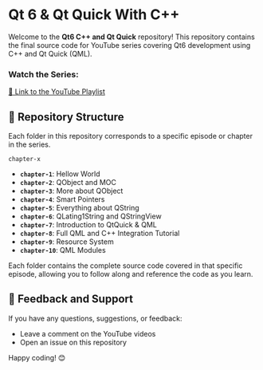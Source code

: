 # Qt 6 & Qt Quick With C++

Welcome to the **Qt6 C++ and Qt Quick** repository! This repository contains the final source code for YouTube series covering Qt6 development using C++ and Qt Quick (QML).

### Watch the Series:
[🔗 Link to the YouTube Playlist](https://youtube.com/playlist?list=PLdJzd_cjqpnTMqXoneKCFiDpNpprUbEf3&si=4CIYj6GT-xuq7hHP)

## 📂 Repository Structure

Each folder in this repository corresponds to a specific episode or chapter in the series.

```
chapter-x
```

- **`chapter-1`**: Hellow World
- **`chapter-2`**: QObject and MOC
- **`chapter-3`**: More about QObject
- **`chapter-4`**: Smart Pointers
- **`chapter-5`**: Everything about QString
- **`chapter-6`**: QLating1String and QStringView
- **`chapter-7`**: Introduction to QtQuick & QML
- **`chapter-8`**: Full QML and C++ Integration Tutorial
- **`chapter-9`**: Resource System
- **`chapter-10`**: QML Modules


Each folder contains the complete source code covered in that specific episode, allowing you to follow along and reference the code as you learn.

## 📝 Feedback and Support

If you have any questions, suggestions, or feedback:

- Leave a comment on the YouTube videos
- Open an issue on this repository

Happy coding! 😊
